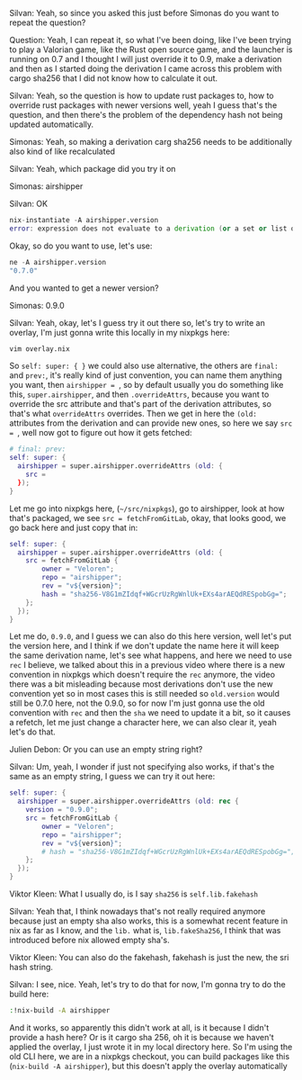 Silvan: Yeah, so since you asked this just before Simonas do you want to repeat the question?

Question: Yeah, I can repeat it, so what I've been doing, like I've been trying to play a Valorian
game, like the Rust open source game, and the launcher is running on 0.7 and I thought I will just
override it to 0.9, make a derivation and then as I started doing the derivation I came across this
problem with cargo sha256 that I did not know how to calculate it out.

Silvan: Yeah, so the question is how to update rust packages to, how to override rust packages with
newer versions well, yeah I guess that's the question, and then there's the problem of the dependency
hash not being updated automatically.

Simonas: Yeah, so making a derivation carg sha256 needs to be additionally also kind of like recalculated

Silvan: Yeah, which package did you try it on

Simonas: airshipper

Silvan: OK

```nix
nix-instantiate -A airshipper.version
error: expression does not evaluate to a derivation (or a set or list of those)
```

Okay, so do you want to use, let's use:

```nix
ne -A airshipper.version
"0.7.0"
```

And you wanted to get a newer version?

Simonas: 0.9.0

Silvan: Yeah, okay, let's I guess try it out there so, let's try to write an overlay, I'm just gonna write this
locally in my nixpkgs here:

```bash
vim overlay.nix
```
So `self: super: { }` we could also use alternative, the others are `final:` and `prev:`, it's really kind of just
convention, you can name them anything you want, then `airshipper = `, so by default usually you do something like 
this, `super.airshipper`, and then `.overrideAttrs`, because you want to override the src attribute and that's part
of the derivation attributes, so that's what `overrideAttrs` overrides. Then we get in here the `(old: ` attributes
from the derivation and can provide new ones, so here we say `src = `, well now got to figure out how it gets fetched:

```nix
# final: prev:
self: super: {
  airshipper = super.airshipper.overrideAttrs (old: {
    src =
  });
}
```

Let me go into nixpkgs here, (`~/src/nixpkgs`), go to airshipper, look at how that's packaged, we see `src = fetchFromGitLab`,
okay, that looks good, we go back here and just copy that in:

```nix
self: super: {
  airshipper = super.airshipper.overrideAttrs (old: {
    src = fetchFromGitLab {
        owner = "Veloren";
        repo = "airshipper";
        rev = "v${version}";
        hash = "sha256-V8G1mZIdqf+WGcrUzRgWnlUk+EXs4arAEQdRESpobGg=";
    };
  });
}
```

Let me do, `0.9.0`, and I guess we can also do this here version, well let's put the version here, and I think if we 
don't update the name here it will keep the same derivation name, let's see what happens, and here we need to use
`rec` I believe, we talked about this in a previous video where there is a new convention in nixpkgs which doesn't
require the `rec` anymore, the video there was a bit misleading because most derivations don't use the new convention
yet so in most cases this is still needed so `old.version` would still be 0.7.0 here, not the 0.9.0, so for now
I'm just gonna use the old convention with `rec` and then the `sha` we need to update it a bit, so it causes a refetch,
let me just change a character here, we can also clear it, yeah let's do that.

Julien Debon: Or you can use an empty string right?

Silvan: Um, yeah, I wonder if just not specifying also works, if that's the same as an empty string, I guess we can try 
it out here:

```nix
self: super: {
  airshipper = super.airshipper.overrideAttrs (old: rec {
    version = "0.9.0";
    src = fetchFromGitLab {
        owner = "Veloren";
        repo = "airshipper";
        rev = "v${version}";
        # hash = "sha256-V8G1mZIdqf+WGcrUzRgWnlUk+EXs4arAEQdRESpobGg=";
    };
  });
}
```

Viktor Kleen: What I usually do, is I say `sha256` is `self.lib.fakehash`

Silvan: Yeah that, I think nowadays that's not really required anymore because just an empty sha also works, this is a 
somewhat recent feature in nix as far as I know, and the `lib.` what is, `lib.fakeSha256`, I think that was introduced
before nix allowed empty sha's.

Viktor Kleen: You can also do the fakehash, fakehash is just the new, the sri hash string.

Silvan: I see, nice. Yeah, let's try to do that for now, I'm gonna try to do the build here:

```bash
:!nix-build -A airshipper
```

And it works, so apparently this didn't work at all, is it because I didn't provide a hash here? Or is it cargo sha 256, oh
it is because we haven't applied the overlay, I just wrote it in my local directory here. So I'm using the old CLI here,
we are in a nixpkgs checkout, you can build packages like this (`nix-build -A airshipper`), but this doesn't apply the
overlay automatically


